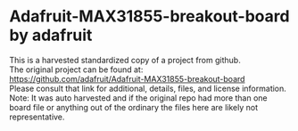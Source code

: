 
# Adafruit-MAX31855-breakout-board by adafruit  
This is a harvested standardized copy of a project from github.  
The original project can be found at:  
https://github.com/adafruit/Adafruit-MAX31855-breakout-board  
Please consult that link for additional, details, files, and license information.  
Note: It was auto harvested and if the original repo had more than one board file or anything out of the ordinary the files here are likely not representative.  
    